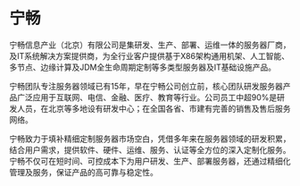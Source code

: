 # 

# 宁畅

宁畅信息产业（北京）有限公司是集研发、生产、部署、运维一体的服务器厂商，及IT系统解决方案提供商，为全行业客户提供基于X86架构通用机架、人工智能、多节点、边缘计算及JDM全生命周期定制等多类型服务器及IT基础设施产品。

宁畅团队专注服务器领域已有15年，早在宁畅公司创立前，核心团队研发服务器产品广泛应用于互联网、电信、金融、医疗、教育等行业。公司员工中超90%是研发人员，在北京等多地设有研发中心；在全国各省、市建有完善的销售及售后服务网络。

宁畅致力于填补精细定制服务器市场空白，凭借多年来在服务器领域的研发积累，结合用户需求，提供软件、硬件、运维、服务、认证等全方位的深入定制化服务。宁畅不仅可在短时间、可控成本下为用户研发、生产、部署服务器，还通过精细化管理及服务，保证产品的高可靠与稳定性。

